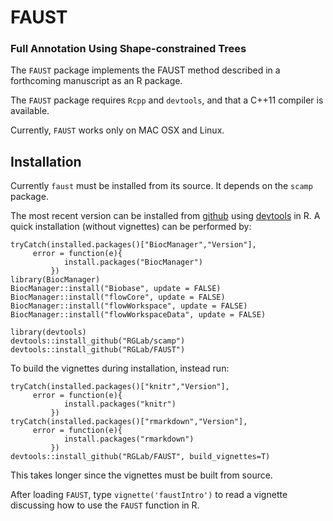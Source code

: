 # FAUST
### Full Annotation Using Shape-constrained Trees

The `FAUST` package implements the FAUST method described in a forthcoming manuscript as an R package.

The `FAUST` package requires `Rcpp` and `devtools`, and that a C++11 compiler is available.

Currently, `FAUST` works only on MAC OSX and Linux.  

## Installation

Currently `faust` must be installed from its source. It depends on the `scamp` package.

The most recent version can be installed from [github](https://github.com/FredHutch/faust) using [devtools](https://github.com/r-lib/devtools) in R. A quick installation (without vignettes) can be performed by:

    tryCatch(installed.packages()["BiocManager","Version"],
	     error = function(e){
                install.packages("BiocManager")
             })	
    library(BiocManager)
    BiocManager::install("Biobase", update = FALSE)
    BiocManager::install("flowCore", update = FALSE)
    BiocManager::install("flowWorkspace", update = FALSE)
    BiocManager::install("flowWorkspaceData", update = FALSE)

    library(devtools)
    devtools::install_github("RGLab/scamp")
    devtools::install_github("RGLab/FAUST")
    
To build the vignettes during installation, instead run:

    tryCatch(installed.packages()["knitr","Version"],
	     error = function(e){
                install.packages("knitr")
             })	
    tryCatch(installed.packages()["rmarkdown","Version"],
	     error = function(e){
                install.packages("rmarkdown")
             })	
    devtools::install_github("RGLab/FAUST", build_vignettes=T)
    
This takes longer since the vignettes must be built from source.

After loading `FAUST`, type `vignette('faustIntro')` to read a vignette discussing how to use the `FAUST` function in R.

